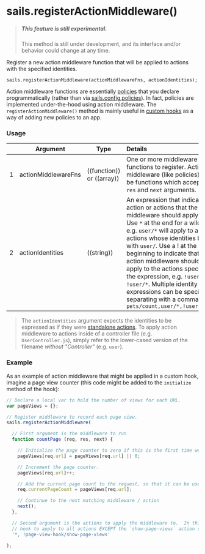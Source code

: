 # sails.registerActionMiddleware()

> ##### _**This feature is still experimental.**_
> This method is still under development, and its interface and/or behavior could change at any time.

Register a new action middleware function that will be applied to actions with the specified identities.

```usage
sails.registerActionMiddleware(actionMiddlewareFns, actionIdentities);
```

Action middleware functions are essentially [policies](https://sailsjs.com/documentation/concepts/policies#?writing-your-first-policy) that you declare programmatically (rather than via [sails.config.policies](https://sailsjs.com/documentation/reference/configuration/sails-config-policies)).  In fact, policies are implemented under-the-hood using action middleware.  The `registerActionMiddleware()` method is mainly useful in [custom hooks](https://sailsjs.com/documentation/concepts/extending-sails/hooks) as a way of adding new policies to an app.

### Usage

| &nbsp;  |       Argument             | Type                | Details
|---|--------------------------- | ------------------- |:-----------
| 1 |      actionMiddlewareFns                | ((function)) or ((array))  | One or more middleware functions to register.  Action middleware (like policies) must be functions which accept `req`, `res` and `next` arguments.
| 2 |     actionIdentities               | ((string)) | An expression that indicates the action or actions that the action middleware should apply to.  Use `*` at the end for a wildcard; e.g. `user/*` will apply to any actions whose identities begin with `user/`. Use a ! at the beginning to indicate that the action middleware should NOT apply to the actions specified by the expression, e.g. `!user/foo` or `!user/*`.  Multiple identity expressions can be specified by separating with a comma, e.g. `pets/count,user/*,!user/tickle`

> The `actionIdentities` argument expects the identities to be expressed as if they were [standalone actions](https://sailsjs.com/documentation/concepts/actions-and-controllers#?standalone-actions).  To apply action middleware to actions inside of a controller file (e.g. `UserController.js`), simply refer to the lower-cased version of the filename _without "Controller"_ (e.g. `user`).

### Example

As an example of action middleware that might be applied in a custom hook, imagine a page view counter (this code might be added to the `initialize` method of the hook):

```javascript
// Declare a local var to hold the number of views for each URL.
var pageViews = {};

// Register middleware to record each page view.
sails.registerActionMiddleware(

  // First argument is the middleware to run
  function countPage (req, res, next) {

    // Initialize the page counter to zero if this is the first time we've seen this URL.
    pageViews[req.url] = pageViews[req.url] || 0;

    // Increment the page counter.
    pageViews[req.url]++;

    // Add the current page count to the request, so that it can be used in other middleware / actions.
    req.currentPageCount = pageViews[req.url];

    // Continue to the next matching middleware / action
    next();
  },

  // Second argument is the actions to apply the middleware to.  In this case, we want the
  // hook to apply to all actions EXCEPT the `show-page-views` action supplied by this hook.
  '*, !page-view-hook/show-page-views'

);
```

<docmeta name="displayName" value="sails.registerActionMiddleware()">
<docmeta name="pageType" value="method">
<docmeta name="isExperimental" value="true">
